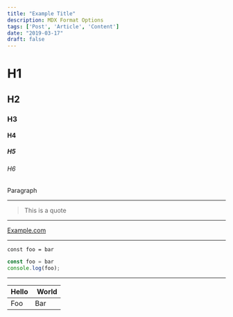 ```yaml
---
title: "Example Title"
description: MDX Format Options
tags: ['Post', 'Article', 'Content']
date: "2019-03-17"
draft: false
---
```

# H1

## H2

### H3

#### H4

##### H5

###### H6

Paragraph

---

> This is a quote

---

[Example.com](example.com)

---

`const foo = bar`

```javascript
const foo = bar
console.log(foo);
```

---

| Hello | World |
|-------|------ |
| Foo   | Bar   |



